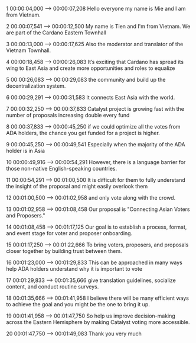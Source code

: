 1
00:00:04,000 --> 00:00:07,208
Hello everyone my name is Mie and I am from Vietnam.

2
00:00:07,541 --> 00:00:12,500
My name is Tien and I'm from Vietnam. We are part of the 
Cardano Eastern Townhall 

3
00:00:13,000 --> 00:00:17,625
Also the moderator and translator of the Vietnam Townhall.

4
00:00:18,458 --> 00:00:26,083
It’s exciting that Cardano has spread its wing to East Asia 
and create more opportunities and roles to equalize

5
00:00:26,083 --> 00:00:29,083
the community and build up the decentralization system. 

6
00:00:29,291 --> 00:00:31,583
It connects East Asia with the world.

7
00:00:32,250 --> 00:00:37,833
Catalyst project is growing fast with the number of 
proposals increasing double every fund

8
00:00:37,833 --> 00:00:45,250
if we could optimize all the votes from ADA holders, the 
chance you get funded for a project is higher. 

9
00:00:45,250 --> 00:00:49,541
Especially when the majority of the ADA holder is in Asia

10
00:00:49,916 --> 00:00:54,291
However, there is a language barrier for those non-native 
English-speaking countries. 

11
00:00:54,291 --> 00:01:00,500
It is difficult for them to fully understand the insight of 
the proposal and might easily overlook them

12
00:01:00,500 --> 00:01:02,958
and only vote along with the crowd.

13
00:01:02,958 --> 00:01:08,458
Our proposal is "Connecting Asian Voters and Proposers."

14
00:01:08,458 --> 00:01:17,125
Our goal is to establish a process, format, and event stage 
for voter and proposer onboarding. 

15
00:01:17,250 --> 00:01:22,666
To bring voters, proposers, and proposals closer together by
 building trust between them. 

16
00:01:23,000 --> 00:01:29,833
This can be approached in many ways help ADA holders 
understand why it is important to vote

17
00:01:29,833 --> 00:01:35,666
give translation guidelines, socialize content, and conduct 
routine surveys.

18
00:01:35,666 --> 00:01:41,958
I believe there will be many efficient ways to achieve the 
goal and you might be the one to bring it up. 

19
00:01:41,958 --> 00:01:47,750
So help us improve decision-making across the Eastern 
Hemisphere by making Catalyst voting more accessible.

20
00:01:47,750 --> 00:01:49,083
Thank you very much

